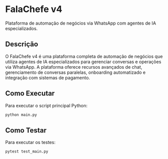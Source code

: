 # FalaChefe v4

Plataforma de automação de negócios via WhatsApp com agentes de IA especializados.

## Descrição

O FalaChefe v4 é uma plataforma completa de automação de negócios que utiliza agentes de IA especializados para gerenciar conversas e operações via WhatsApp. A plataforma oferece recursos avançados de chat, gerenciamento de conversas paralelas, onboarding automatizado e integração com sistemas de pagamento.

## Como Executar

Para executar o script principal Python:

```bash
python main.py
```

## Como Testar

Para executar os testes:

```bash
pytest test_main.py
```